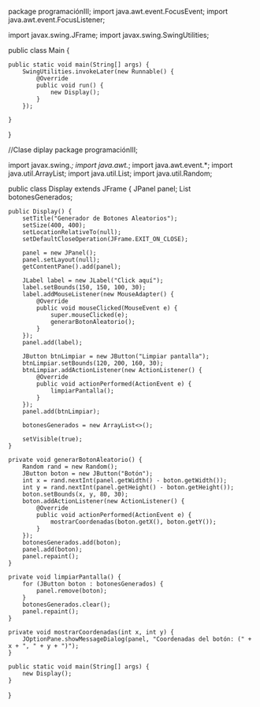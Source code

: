 package programaciónIII;
import java.awt.event.FocusEvent;
import java.awt.event.FocusListener;

import javax.swing.JFrame;
import javax.swing.SwingUtilities;

public class Main {

	public static void main(String[] args) {
	    SwingUtilities.invokeLater(new Runnable() {
	        @Override
	        public void run() {
	            new Display();
	        }
	    });

	}
}


//Clase diplay
package programaciónIII;

import javax.swing.*;
import java.awt.*;
import java.awt.event.*;
import java.util.ArrayList;
import java.util.List;
import java.util.Random;

public class Display extends JFrame {
    JPanel panel;
    List<JButton> botonesGenerados;

    public Display() {
        setTitle("Generador de Botones Aleatorios");
        setSize(400, 400);
        setLocationRelativeTo(null);
        setDefaultCloseOperation(JFrame.EXIT_ON_CLOSE);

        panel = new JPanel();
        panel.setLayout(null);
        getContentPane().add(panel);

        JLabel label = new JLabel("Click aquí");
        label.setBounds(150, 150, 100, 30);
        label.addMouseListener(new MouseAdapter() {
            @Override
            public void mouseClicked(MouseEvent e) {
                super.mouseClicked(e);
                generarBotonAleatorio();
            }
        });
        panel.add(label);

        JButton btnLimpiar = new JButton("Limpiar pantalla");
        btnLimpiar.setBounds(120, 200, 160, 30);
        btnLimpiar.addActionListener(new ActionListener() {
            @Override
            public void actionPerformed(ActionEvent e) {
                limpiarPantalla();
            }
        });
        panel.add(btnLimpiar);

        botonesGenerados = new ArrayList<>();

        setVisible(true);
    }

    private void generarBotonAleatorio() {
        Random rand = new Random();
        JButton boton = new JButton("Botón");
        int x = rand.nextInt(panel.getWidth() - boton.getWidth());
        int y = rand.nextInt(panel.getHeight() - boton.getHeight());
        boton.setBounds(x, y, 80, 30);
        boton.addActionListener(new ActionListener() {
            @Override
            public void actionPerformed(ActionEvent e) {
                mostrarCoordenadas(boton.getX(), boton.getY());
            }
        });
        botonesGenerados.add(boton);
        panel.add(boton);
        panel.repaint();
    }

    private void limpiarPantalla() {
        for (JButton boton : botonesGenerados) {
            panel.remove(boton);
        }
        botonesGenerados.clear();
        panel.repaint();
    }

    private void mostrarCoordenadas(int x, int y) {
        JOptionPane.showMessageDialog(panel, "Coordenadas del botón: (" + x + ", " + y + ")");
    }

    public static void main(String[] args) {
        new Display();
    }
}
